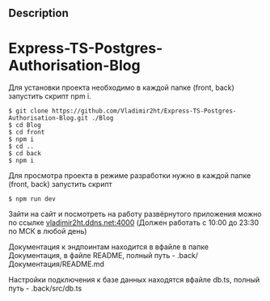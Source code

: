 
## Description
<h1>Express-TS-Postgres-Authorisation-Blog</h1>

Для установки проекта необходимо в каждой папке (front, back) запустить скрипт npm i.
```
$ git clone https://github.com/Vladimir2ht/Express-TS-Postgres-Authorisation-Blog.git ./Blog
$ cd Blog
$ cd front
$ npm i
$ cd ..
$ cd back
$ npm i
```
Для просмотра проекта в режиме разработки нужно в каждой папке (front, back) запустить скрипт
```
$ npm run dev
```

Зайти на сайт и посмотреть на работу развёрнутого приложения можно по ссылке [vladimir2ht.ddns.net:4000](vladimir2ht.ddns.net:4000) (Должен работать с 10:00 до 23:30 по МСК в любой день)

Документация к эндпоинтам находится в вфайле в папке Документация, в файле README, полный путь - .back/Документация/README.md

Настройки подключения к базе данных находятся вфайле db.ts, полный путь - .back/src/db.ts